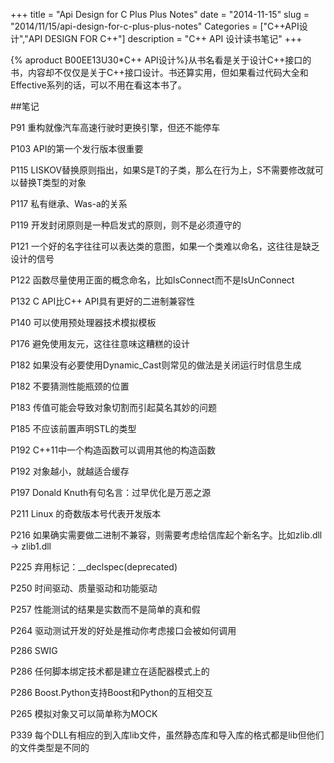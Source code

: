 +++
title = "Api Design for C Plus Plus Notes"
date = "2014-11-15"
slug = "2014/11/15/api-design-for-c-plus-plus-notes"
Categories = ["C++API设计","API DESIGN FOR C++"]
description = "C++ API 设计读书笔记"
+++

{% aproduct B00EE13U30*C++ API设计%}从书名看是关于设计C++接口的书，内容却不仅仅是关于C++接口设计。书还算实用，但如果看过代码大全和Effective系列的话，可以不用在看这本书了。

##笔记

P91 重构就像汽车高速行驶时更换引擎，但还不能停车

P103 API的第一个发行版本很重要

P115 LISKOV替换原则指出，如果S是T的子类，那么在行为上，S不需要修改就可以替换T类型的对象

P117 私有继承、Was-a的关系

P119 开发封闭原则是一种启发式的原则，则不是必须遵守的

P121 一个好的名字往往可以表达类的意图，如果一个类难以命名，这往往是缺乏设计的信号

P122 函数尽量使用正面的概念命名，比如IsConnect而不是IsUnConnect

P132 C API比C++ API具有更好的二进制兼容性

P140 可以使用预处理器技术模拟模板

P176 避免使用友元，这往往意味这糟糕的设计

P182 如果没有必要使用Dynamic_Cast则常见的做法是关闭运行时信息生成

P182 不要猜测性能瓶颈的位置

P183 传值可能会导致对象切割而引起莫名其妙的问题

P185 不应该前置声明STL的类型

P192 C++11中一个构造函数可以调用其他的构造函数

P192 对象越小，就越适合缓存

P197 Donald Knuth有句名言：过早优化是万恶之源

P211 Linux 的奇数版本号代表开发版本

P216 如果确实需要做二进制不兼容，则需要考虑给信库起个新名字。比如zlib.dll -> zlib1.dll

P225 弃用标记：__declspec(deprecated)

P250 时间驱动、质量驱动和功能驱动

P257 性能测试的结果是实数而不是简单的真和假

P264 驱动测试开发的好处是推动你考虑接口会被如何调用

P286 SWIG

P286 任何脚本绑定技术都是建立在适配器模式上的

P286 Boost.Python支持Boost和Python的互相交互

P265 模拟对象又可以简单称为MOCK

P339 每个DLL有相应的到入库lib文件，虽然静态库和导入库的格式都是lib但他们的文件类型是不同的

